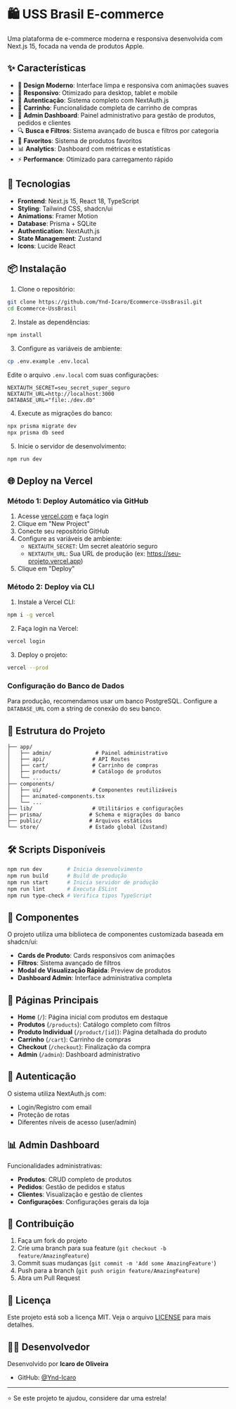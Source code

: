# 🛍️ USS Brasil E-commerce

Uma plataforma de e-commerce moderna e responsiva desenvolvida com Next.js 15, focada na venda de produtos Apple.

## ✨ Características

- 🎨 **Design Moderno**: Interface limpa e responsiva com animações suaves
- 📱 **Responsivo**: Otimizado para desktop, tablet e mobile
- 🔐 **Autenticação**: Sistema completo com NextAuth.js
- 🛒 **Carrinho**: Funcionalidade completa de carrinho de compras
- 👑 **Admin Dashboard**: Painel administrativo para gestão de produtos, pedidos e clientes
- 🔍 **Busca e Filtros**: Sistema avançado de busca e filtros por categoria
- 🌟 **Favoritos**: Sistema de produtos favoritos
- 📊 **Analytics**: Dashboard com métricas e estatísticas
- ⚡ **Performance**: Otimizado para carregamento rápido

## 🚀 Tecnologias

- **Frontend**: Next.js 15, React 18, TypeScript
- **Styling**: Tailwind CSS, shadcn/ui
- **Animations**: Framer Motion
- **Database**: Prisma + SQLite
- **Authentication**: NextAuth.js
- **State Management**: Zustand
- **Icons**: Lucide React

## 📦 Instalação

1. Clone o repositório:
```bash
git clone https://github.com/Ynd-Icaro/Ecommerce-UssBrasil.git
cd Ecommerce-UssBrasil
```

2. Instale as dependências:
```bash
npm install
```

3. Configure as variáveis de ambiente:
```bash
cp .env.example .env.local
```

Edite o arquivo `.env.local` com suas configurações:
```env
NEXTAUTH_SECRET=seu_secret_super_seguro
NEXTAUTH_URL=http://localhost:3000
DATABASE_URL="file:./dev.db"
```

4. Execute as migrações do banco:
```bash
npx prisma migrate dev
npx prisma db seed
```

5. Inicie o servidor de desenvolvimento:
```bash
npm run dev
```

## 🌐 Deploy na Vercel

### Método 1: Deploy Automático via GitHub

1. Acesse [vercel.com](https://vercel.com) e faça login
2. Clique em "New Project"
3. Conecte seu repositório GitHub
4. Configure as variáveis de ambiente:
   - `NEXTAUTH_SECRET`: Um secret aleatório seguro
   - `NEXTAUTH_URL`: Sua URL de produção (ex: https://seu-projeto.vercel.app)
5. Clique em "Deploy"

### Método 2: Deploy via CLI

1. Instale a Vercel CLI:
```bash
npm i -g vercel
```

2. Faça login na Vercel:
```bash
vercel login
```

3. Deploy o projeto:
```bash
vercel --prod
```

### Configuração do Banco de Dados

Para produção, recomendamos usar um banco PostgreSQL. Configure a `DATABASE_URL` com a string de conexão do seu banco.

## 📁 Estrutura do Projeto

```
├── app/
│   ├── admin/              # Painel administrativo
│   ├── api/               # API Routes
│   ├── cart/              # Carrinho de compras
│   ├── products/          # Catálogo de produtos
│   └── ...
├── components/
│   ├── ui/                # Componentes reutilizáveis
│   ├── animated-components.tsx
│   └── ...
├── lib/                   # Utilitários e configurações
├── prisma/               # Schema e migrações do banco
├── public/               # Arquivos estáticos
└── store/                # Estado global (Zustand)
```

## 🛠️ Scripts Disponíveis

```bash
npm run dev        # Inicia desenvolvimento
npm run build      # Build de produção
npm run start      # Inicia servidor de produção
npm run lint       # Executa ESLint
npm run type-check # Verifica tipos TypeScript
```

## 🎨 Componentes

O projeto utiliza uma biblioteca de componentes customizada baseada em shadcn/ui:

- **Cards de Produto**: Cards responsivos com animações
- **Filtros**: Sistema avançado de filtros
- **Modal de Visualização Rápida**: Preview de produtos
- **Dashboard Admin**: Interface administrativa completa

## 📱 Páginas Principais

- **Home** (`/`): Página inicial com produtos em destaque
- **Produtos** (`/products`): Catálogo completo com filtros
- **Produto Individual** (`/product/[id]`): Página detalhada do produto
- **Carrinho** (`/cart`): Carrinho de compras
- **Checkout** (`/checkout`): Finalização da compra
- **Admin** (`/admin`): Dashboard administrativo

## 🔐 Autenticação

O sistema utiliza NextAuth.js com:
- Login/Registro com email
- Proteção de rotas
- Diferentes níveis de acesso (user/admin)

## 📊 Admin Dashboard

Funcionalidades administrativas:
- **Produtos**: CRUD completo de produtos
- **Pedidos**: Gestão de pedidos e status
- **Clientes**: Visualização e gestão de clientes
- **Configurações**: Configurações gerais da loja

## 🤝 Contribuição

1. Faça um fork do projeto
2. Crie uma branch para sua feature (`git checkout -b feature/AmazingFeature`)
3. Commit suas mudanças (`git commit -m 'Add some AmazingFeature'`)
4. Push para a branch (`git push origin feature/AmazingFeature`)
5. Abra um Pull Request

## 📄 Licença

Este projeto está sob a licença MIT. Veja o arquivo [LICENSE](LICENSE) para mais detalhes.

## 👨‍💻 Desenvolvedor

Desenvolvido por **Icaro de Oliveira**

- GitHub: [@Ynd-Icaro](https://github.com/Ynd-Icaro)

---

⭐ Se este projeto te ajudou, considere dar uma estrela!
